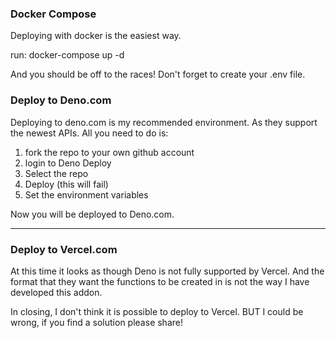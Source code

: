 ### Docker Compose

Deploying with docker is the easiest way.

run: docker-compose up -d

And you should be off to the races! Don't forget to create your .env file.

### Deploy to Deno.com

Deploying to deno.com is my recommended environment. As they support the newest APIs.
All you need to do is:

1. fork the repo to your own github account
2. login to Deno Deploy
3. Select the repo
4. Deploy (this will fail)
5. Set the environment variables

Now you will be deployed to Deno.com.

---

### Deploy to Vercel.com

At this time it looks as though Deno is not fully supported by Vercel. And the format that they want the
functions to be created in is not the way I have developed this addon.

In closing, I don't think it is possible to deploy to Vercel.
BUT I could be wrong, if you find a solution please share!